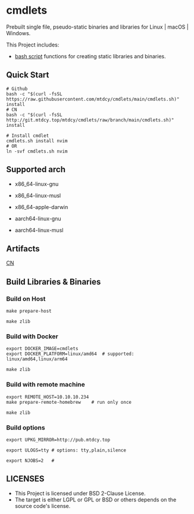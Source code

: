# cmdlets

Prebuilt single file, pseudo-static binaries and libraries for Linux | macOS | Windows.

This Project includes:

- [bash script](ulib.sh) functions for creating static libraries and binaries.

## Quick Start

```shell
# Github
bash -c "$(curl -fsSL https://raw.githubusercontent.com/mtdcy/cmdlets/main/cmdlets.sh)" install
# CN
bash -c "$(curl -fsSL http://git.mtdcy.top/mtdcy/cmdlets/raw/branch/main/cmdlets.sh)" install

# Install cmdlet
cmdlets.sh install nvim
# OR
ln -svf cmdlets.sh nvim
```

## Supported arch

- x86_64-linux-gnu
- x86_64-linux-musl
- x86_64-apple-darwin

- aarch64-linux-gnu
- aarch64-linux-musl

## Artifacts

[CN](https://pub.mtdcy.top/cmdlets/latest)

## Build Libraries & Binaries

### Build on Host

```shell
make prepare-host

make zlib
```

### Build with Docker

```shell
export DOCKER_IMAGE=cmdlets
export DOCKER_PLATFORM=linux/amd64  # supported: linux/amd64,linux/arm64

make zlib
```

### Build with remote machine

```shell
export REMOTE_HOST=10.10.10.234
make prepare-remote-homebrew    # run only once

make zlib
```

### Build options

```shell
export UPKG_MIRROR=http://pub.mtdcy.top

export ULOGS=tty # options: tty,plain,silence

export NJOBS=2   #
```

## LICENSES

* This Project is licensed under BSD 2-Clause License.
* The target is either LGPL or GPL or BSD or others depends on the source code's license.
